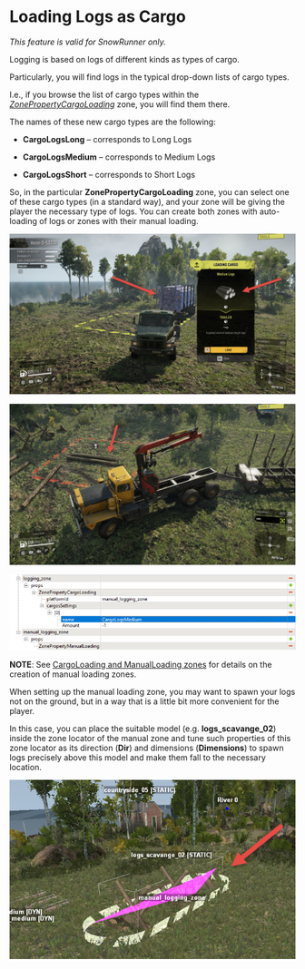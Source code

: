 # Loading Logs as Cargo

*This feature is valid for SnowRunner only.*

Logging is based on logs of different kinds as types of cargo.

Particularly, you will find logs in the typical drop-down lists of cargo types. 

I.e., if you browse the list of cargo types within the [*ZonePropertyCargoLoading*][cargoloading_and_manualloading_zones] zone, you will find them there.

The names of these new cargo types are the following:

-   **CargoLogsLong** – corresponds to Long Logs

-   **CargoLogsMedium** – corresponds to Medium Logs

-   **CargoLogsShort** – corresponds to Short Logs

So, in the particular **ZonePropertyCargoLoading** zone, you can select one of these cargo types (in a standard way), and your zone will be giving the player the necessary type of logs. You can create both zones with auto-loading of logs or zones with their manual loading.

![](./media/image297.png)

![](./media/image298.png)

![](./media/image299.png)

**NOTE**: See [CargoLoading and ManualLoading zones][cargoloading_and_manualloading_zones] for details on the creation of manual loading zones.

When setting up the manual loading zone, you may want to spawn your logs not on the ground, but in a way that is a little bit more convenient for the player. 

In this case, you can place the suitable model (e.g. **logs_scavange_02**) inside the zone locator of the manual zone and tune such properties of this zone locator as its direction (**Dir**) and dimensions (**Dimensions**) to spawn logs precisely above this model and make them fall to the necessary location.

![](./media/image300.png)

[cargoloading_and_manualloading_zones]: ./cargo_loading_and_manual_loading_zones.md